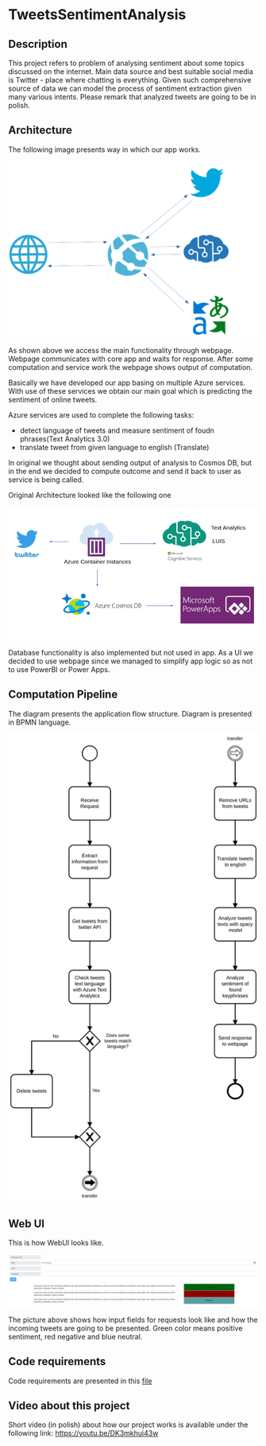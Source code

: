 # TweetsSentimentAnalysis

## Description

This project refers to problem of analysing sentiment about some topics discussed on the internet. Main data source and best suitable social media is Twitter - place where chatting is everything. Given such comprehensive source of data we can model the process of sentiment extraction given many various intents. Please remark that analyzed tweets are going to be in polish.

## Architecture

The following image presents way in which our app works.

![](documentation/resources/final_arcitecture.png)

As shown above we access the main functionality through webpage. Webpage communicates with core app and waits for response.
After some computation and service work the webpage shows output of computation.

Basically we have developed our app basing on multiple Azure services. With use of these services we obtain our main goal which is predicting the sentiment of online tweets.

Azure services are used to complete the following tasks:
* detect language of tweets and measure sentiment of foudn phrases(Text Analytics 3.0)
* translate tweet from given language to english (Translate)

In original we thought about sending output of analysis to Cosmos DB, but in the end we decided to compute outcome and send it back to user as service is being called.

Original Architecture looked like the following one

![](documentation/resources/azure_schemat.png)

Database functionality is also implemented but not used in app. As a UI we decided to use webpage since we managed to simplify app logic so as not to use PowerBI or Power Apps.

## Computation Pipeline

The diagram presents the application flow structure. Diagram is presented in BPMN language.

![](documentation/resources/diagram.svg)

## Web UI

This is how WebUI looks like.

![](documentation/resources/webUI.png)

The picture above shows how input fields for requests look like and how the incoming tweets are going to be presented.
Green color means positive sentiment, red negative and blue neutral.


## Code requirements

Code requirements are presented in this [file](src/code.md)

## Video about this project

Short video (in polish) about how our project works is available under the following link:
https://youtu.be/DK3mkhui43w
